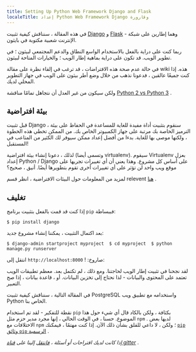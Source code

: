 ```yaml
---
title: Setting Up Python Web Framework Django and Flask
localeTitle: إعداد Python Web Framework Django وقارورة
---
```

في هذه المقالة ، سنناقش كيفية تثبيت [Django](https://www.djangoproject.com/) و [Flask](http://flask.pocoo.org/) - وهما إطارين على شبكة الإنترنت شعبية مكتوبة في بايثون.

ربما كنت على دراية بالفعل بالاستخدام الواسع النطاق والدعم المجتمعي لبيثون ؛ في تطوير الويب. قد تكون على دراية بماهية إطار الويب ؛ والخيارات المتاحة لبيثون.

في حالة عدم صحة هذه الافتراضات ، قد ترغب في إلقاء نظرة على مقالة wiki هذه. إذا كنت جميعًا عالقين ، فدعونا نذهب من خلال وضع أطر بيثون على الويب في جهاز التطوير المحلي لديك.

ولكن سيكون من غير العدل أن نتجاهل تمامًا مناقشة [Python 2 vs Python 3](http://docs.python-guide.org/en/latest/starting/which-python/#the-state-of-python-2-vs-3) .

## بيئة افتراضية

قبل تثبيت Django ، سنقوم بتثبيت أداة مفيدة للغاية للمساعدة في الحفاظ على بيئة الترميز الخاصة بك مرتبة على جهاز الكمبيوتر الخاص بك. من الممكن تخطي هذه الخطوة ، ولكنها موصى بها للغاية. بدءا من أفضل إعداد ممكن سيوفر لك الكثير من المتاعب في المستقبل!

لذلك ، دعونا إنشاء بيئة افتراضية (وتسمى أيضا virtualenv). سيقوم Virtualenv بعزل إعداد Python / Django على أساس كل مشروع. وهذا يعني أن أي تغييرات تجريها على موقع ويب واحد لن تؤثر على أي تغييرات أخرى تقوم بتطويرها أيضًا. أنيق ، صحيح؟

لمزيد من المعلومات حول البيئات الافتراضية ، انظر قسم relevent [هنا](https://guide.freecodecamp.org/python/virtual-environments/) .

## تغليف

إذا كنت قد قمت بالفعل بتثبيت برنامج `pip` فببساطة:

 `$ pip install django 
` 

بعد اكتمال التثبيت ، يمكننا إنشاء مشروع جديد:

 `$ django-admin startproject myproject 
 $ cd myproject 
 $ python manage.py runserver 
` 

انتقل إلى `http://localhost:8000` ! :صاروخ:

لقد نجحنا في تثبيت إطار الويب لحاجتنا. ومع ذلك ، لم تكتمل بعد. معظم تطبيقات الويب تعتمد على المحتوى والبيانات - لذا نحتاج إلى تخزين البيانات. أو ، قاعدة بيانات ، إذا صح التعبير.

في المقالة التالية ، سنناقش كيفية تثبيت PostgreSQL واستخدامه مع تطبيق ويب Python الخاص بنا.

نقطة للتفكير - لقد تم استخدام `pip` بكثافة ، ولكن بالكاد قال أي شيء حول هذا الموضوع. حسنا ، في الوقت الحالي ، إنها مجرد مدير حزم مثل `npm` . لديها بعض الاختلافات مع `npm` ؛ ولكن ، لا داعي للقلق بشأن ذلك الآن. إذا كنت مهتمًا ، فيمكنك [`pip` وثائق `pip` الرسمية](http://pip-python3.readthedocs.org/en/latest/index.html) .

_إذا كانت لديك اقتراحات أو أسئلة ، [فانتقل](https://gitter.im/FreeCodeCamp/FreeCodeCamp) إلينا على [قناة gitter](https://gitter.im/FreeCodeCamp/FreeCodeCamp)_ .